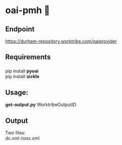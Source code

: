 # oai-pmh 🐄

## Endpoint
https://durham-repository.worktribe.com/oaiprovider

## Requirements

###
pip install **pyoai**  
pip install **sickle**

## Usage:
**get-output.py** WorktribeOutputID

## Output
Two files:  
dc.xml
rioxx.xml

